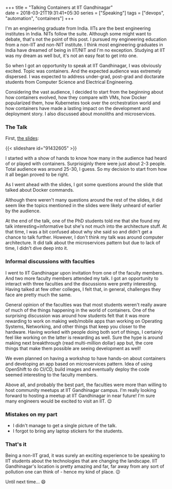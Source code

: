 +++
title = "Talking Containers at IIT Gandhinagar"                           
date = 2018-03-21T19:31:41+05:30
series = ["Speaking"]
tags = ["devops", "automation", "containers"]
+++

I'm an engineering graduate from India. IITs are the best engineering
institutes in India. NITs follow the suite. Although some might want to debate,
that's not the point of this post. I pursued my engineering education from a
non-IIT and non-NIT institute. I think most engineering graduates in India have
dreamed of being in IIT/NIT and I'm no exception. Studying at IIT was my dream
as well but, it's not an easy feat to get into one.

So when I got an opportunity to speak at IIT Gandhinagar, I was obviously
excited. Topic was containers. And the expected audience was extremely
dispersed. I was expected to address under-grad, post-grad and doctarate
students from Computer Science and Electrical Engineering.

Considering the vast audience, I decided to start from the beginning about how
containers evolved, how they compare with VMs, how Docker popularized them, how
Kubernetes took over the orchestration world and how containers have made a
lasting impact on the development and deployment story. I also discussed about
monoliths and microservices.

### The Talk

First, [the
slides](http://www.slideshare.net/slideshow/embed_code/91432605?rel=0):

{{< slideshare id="91432605" >}}

I started with a show of hands to know how many in the audience had heard of or
played with containers. Surprisiginly there were just about 2-3 people. Total
audience was around 25-30, I guess. So my decision to start from how it all
began proved to be right.

As I went ahead with the slides, I got some questions around the slide that
talked about Docker commands.

Although there weren't many questions around the rest of the slides, it did
seem like the topics mentioned in the slides were likely unheard of earlier by
the audience. 

At the end of the talk, one of the PhD students told me that she found my talk
interesting+informative but she's not much into the architecture stuff. At that
time, I was a bit confused about why she said so and didn't get a chance to
talk further. However, I don't think my talk was around computer architecture.
It did talk about the microservices pattern but due to lack of time, I didn't
dive deep into it.

### Informal discussions with faculties

I went to IIT Gandhinagar upon invitation from one of the faculty members. And
two more faculty members attended my talk. I got an opportunity to interact
with three faculties and the discussions were pretty interesting. Having talked
at few other colleges, I felt that, in general, challenges they face are pretty
much the same.

General opinion of the faculties was that most students weren't really aware of
much of the things happening in the world of containers. One of the surprising
discussion was around how students felt that it was more rewarding to work on
making web/mobile apps than working on Operating Systems, Networking, and
other things that keep you closer to the hardware. Having worked with people
doing both sort of things, I certainly feel like working on the latter is
rewarding as well. Sure the hype is around making next breakthrough (read
multi-million dollar) app but, the core things that make them possible are
seeing development as well!

We even planned on having a workshop to have hands-on about containers and
developing an app based on microservices pattern. Idea of using OpenShift to do
CI/CD, build images and eventually deploy the code seemed interesting to the
faculty members.

Above all, and probably the best part, the faculties were more than willing to
host community meetups at IIT Gandhinagar campus. I'm really looking forward to
hosting a meetup at IIT Gandhinagar in near future! I'm sure many engineers
would be excited to visit an IIT. :wink:

### Mistakes on my part

- I didn't manage to get a single picture of the talk.
- I forgot to bring any laptop stickers for the students.

### That's it

Being a non-IIT grad, it was surely an exciting experience to be speaking to
IIT students about the technologies that are changing the landscape. IIT
Gandhinagar's location is pretty amazing and far, far away from any sort of
pollution one can think of - hence my kind of place. :wink:

Until next time... :smile:
